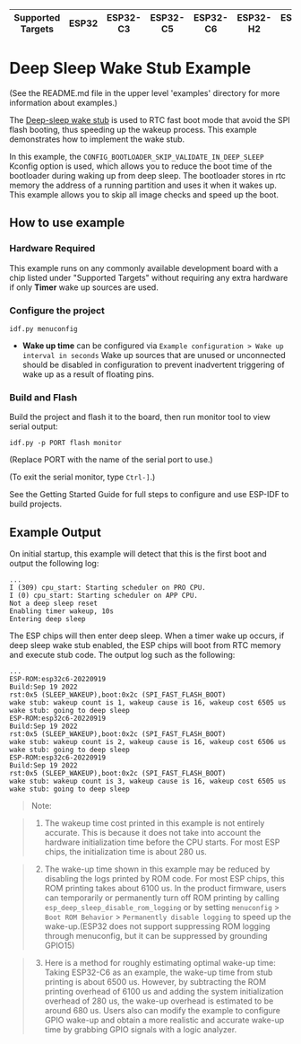 | Supported Targets | ESP32 | ESP32-C3 | ESP32-C5 | ESP32-C6 | ESP32-H2 | ESP32-S2 | ESP32-S3 |
| ----------------- | ----- | -------- | -------- | -------- | -------- | -------- | -------- |

# Deep Sleep Wake Stub Example

(See the README.md file in the upper level 'examples' directory for more information about examples.)

The [Deep-sleep wake stub](https://docs.espressif.com/projects/esp-idf/en/latest/api-guides/deep-sleep-stub.html) is used to RTC fast boot mode that avoid the SPI flash booting, thus speeding up the wakeup process. This example demonstrates how to implement the wake stub.

In this example, the `CONFIG_BOOTLOADER_SKIP_VALIDATE_IN_DEEP_SLEEP` Kconfig option is used, which allows you to reduce the boot time of the bootloader during waking up from deep sleep. The bootloader stores in rtc memory the address of a running partition and uses it when it wakes up. This example allows you to skip all image checks and speed up the boot.

## How to use example

### Hardware Required

This example runs on any commonly available development board with a chip listed under "Supported Targets" without requiring any extra hardware if only **Timer** wake up sources are used.

### Configure the project


```
idf.py menuconfig
```

* **Wake up time** can be configured via `Example configuration > Wake up interval in seconds`
Wake up sources that are unused or unconnected should be disabled in configuration to prevent inadvertent triggering of wake up as a result of floating pins.


### Build and Flash

Build the project and flash it to the board, then run monitor tool to view serial output:

```
idf.py -p PORT flash monitor
```

(Replace PORT with the name of the serial port to use.)

(To exit the serial monitor, type ``Ctrl-]``.)

See the Getting Started Guide for full steps to configure and use ESP-IDF to build projects.

## Example Output

On initial startup, this example will detect that this is the first boot and output the following log:

```
...
I (309) cpu_start: Starting scheduler on PRO CPU.
I (0) cpu_start: Starting scheduler on APP CPU.
Not a deep sleep reset
Enabling timer wakeup, 10s
Entering deep sleep
```

The ESP chips will then enter deep sleep. When a timer wake up occurs, if deep sleep wake stub enabled, the ESP chips will boot from RTC memory and execute stub code. The output log such as the following:

```
...
ESP-ROM:esp32c6-20220919
Build:Sep 19 2022
rst:0x5 (SLEEP_WAKEUP),boot:0x2c (SPI_FAST_FLASH_BOOT)
wake stub: wakeup count is 1, wakeup cause is 16, wakeup cost 6505 us
wake stub: going to deep sleep
ESP-ROM:esp32c6-20220919
Build:Sep 19 2022
rst:0x5 (SLEEP_WAKEUP),boot:0x2c (SPI_FAST_FLASH_BOOT)
wake stub: wakeup count is 2, wakeup cause is 16, wakeup cost 6506 us
wake stub: going to deep sleep
ESP-ROM:esp32c6-20220919
Build:Sep 19 2022
rst:0x5 (SLEEP_WAKEUP),boot:0x2c (SPI_FAST_FLASH_BOOT)
wake stub: wakeup count is 3, wakeup cause is 16, wakeup cost 6505 us
wake stub: going to deep sleep

```

> Note:

> 1. The wakeup time cost printed in this example is not entirely accurate. This is because it does not take into account the hardware initialization time before the CPU starts. For most ESP chips, the initialization time is about 280 us.

> 2. The wake-up time shown in this example may be reduced by disabling the logs printed by ROM code. For most ESP chips, this ROM printing takes about 6100 us. In the product firmware, users can temporarily or permanently turn off ROM printing by calling ``esp_deep_sleep_disable_rom_logging`` or by setting ``menuconfig`` > ``Boot ROM Behavior`` > ``Permanently disable logging`` to speed up the wake-up.(ESP32 does not support suppressing ROM logging through menuconfig, but it can be suppressed by grounding GPIO15)

> 3. Here is a method for roughly estimating optimal wake-up time: Taking ESP32-C6 as an example, the wake-up time from stub printing is about 6500 us. However, by subtracting the ROM printing overhead of 6100 us and adding the system initialization overhead of 280 us, the wake-up overhead is estimated to be around 680 us. Users also can modify the example to configure GPIO wake-up and obtain a more realistic and accurate wake-up time by grabbing GPIO signals with a logic analyzer.